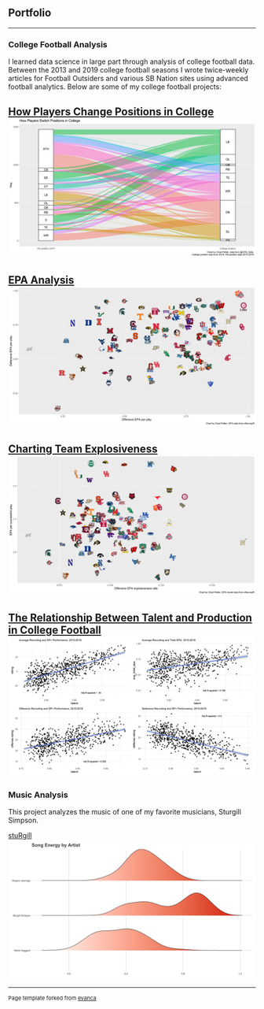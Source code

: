 ## Portfolio

---

### College Football Analysis
I learned data science in large part through analysis of college football data. Between the 2013 and 2019 college football seasons I wrote twice-weekly articles for Football Outsiders and various SB Nation sites using advanced football analytics. Below are some of my college football projects:

[How Players Change Positions in College](https://github.com/cgpeltier/CFB_EPA/blob/master/roster_position_project.md)
<img src="images/positions.png"/>
---
[EPA Analysis](https://github.com/cgpeltier/CFB_EPA/blob/master/epa_analysis.md)
<img src="images/epa_off_def.png"/>
---
[Charting Team Explosiveness](https://github.com/cgpeltier/CFB_EPA/blob/master/charting_team_explosiveness.md)
<img src="images/epa_explosive_avg_epa.png"/>
---
[The Relationship Between Talent and Production in College Football](https://github.com/cgpeltier/CFB_EPA/blob/master/talent_production_project.md)
<img src="images/talent_tests.png"/>
---

### Music Analysis
This project analyzes the music of one of my favorite musicians, Sturgill Simpson. 

[stuRgill](https://github.com/cgpeltier/Music/blob/master/stuRgill.md)
<img src="images/artist_comp_energy.png"/>



---
<p style="font-size:11px">Page template forked from <a href="https://github.com/evanca/quick-portfolio">evanca</a></p>
<!-- Remove above link if you don't want to attibute -->
